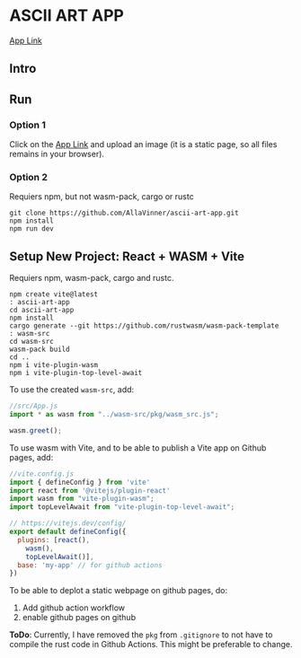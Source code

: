 # ASCII ART APP
[App Link](https://allavinner.github.io/ascii-art-app/)

## Intro

## Run
### Option 1
Click on the [App Link](https://allavinner.github.io/ascii-art-app/) and upload an image (it is a static page, so all files remains in your browser).

### Option 2
Requiers npm, but not wasm-pack, cargo or rustc
```
git clone https://github.com/AllaVinner/ascii-art-app.git
npm install
npm run dev
```

## Setup New Project: React + WASM + Vite
Requiers npm, wasm-pack, cargo and rustc.
```
npm create vite@latest
: ascii-art-app
cd ascii-art-app
npm install
cargo generate --git https://github.com/rustwasm/wasm-pack-template
: wasm-src
cd wasm-src
wasm-pack build
cd ..
npm i vite-plugin-wasm
npm i vite-plugin-top-level-await
```

To use the created `wasm-src`, add:
```javascript
//src/App.js
import * as wasm from "../wasm-src/pkg/wasm_src.js";

wasm.greet();
```

To use wasm with Vite, and to be able to publish a Vite app on Github pages, add:
```javascript
//vite.config.js 
import { defineConfig } from 'vite'
import react from '@vitejs/plugin-react'
import wasm from "vite-plugin-wasm";
import topLevelAwait from "vite-plugin-top-level-await";

// https://vitejs.dev/config/
export default defineConfig({
  plugins: [react(),
    wasm(),
    topLevelAwait()],
  base: 'my-app' // for github actions
})
```
To be able to deplot a static webpage on github pages, do:
1. Add github action workflow
2. enable github pages on github
   
**ToDo**:
Currently, I have removed the `pkg` from `.gitignore` to not have to compile the rust code in Github Actions. This might be preferable to change.

